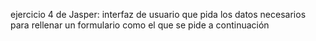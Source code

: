 ejercicio 4 de Jasper: interfaz de usuario que pida los datos necesarios para rellenar un formulario como el que se pide a continuación
